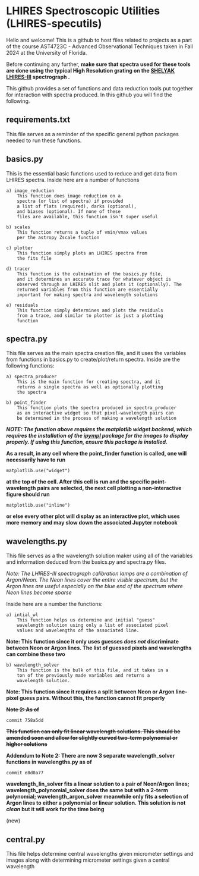 # LHIRES Spectroscopic Utilities (LHIRES-specutils)

Hello and welcome! This is a github to host files related to projects as a part of the course AST4723C - Advanced Observational Techniques taken in Fall 2024 at the University of Florida.

Before continuing any further, **make sure that spectra used for these tools are done using the typical High Resolution grating on the [SHELYAK LHIRES-III](https://www.shelyak.com/produit/spectroscope-lhires-iii/?lang=en) spectrograph .**

This github provides a set of functions and data reduction tools put together for interaction with spectra produced. In this github you will find the following.

## requirements.txt
This file serves as a reminder of the specific general python packages needed to run these functions.

## basics.py
This is the essential basic functions used to reduce and get data from LHIRES spectra. Inside here are a number of functions

	a) image_reduction 
		This function does image reduction on a 
		spectra (or list of spectra) if provided 
		a list of flats (required), darks (optional),
		and biases (optional). If none of these 
		files are available, this function isn't super useful
	
	b) scales
		This function returns a tuple of vmin/vmax values 
		per the astropy Zscale function
	
	c) plotter	
		This function simply plots an LHIRES spectra from 
		the fits file
	
	d) tracer	
		This function is the culmination of the basics.py file, 
		and it determines an accurate trace for whatever object is
		observed through an LHIRES slit and plots it (optionally). The
		returned variables from this function are essentially
		important for making spectra and wavelength solutions 

	e) residuals
		This function simply determines and plots the residuals 
		from a trace, and similar to plotter is just a plotting
		function

## spectra.py
This file serves as the main spectra creation file, and it uses the variables from functions in basics.py to create/plot/return spectra. Inside are the following functions:

	a) spectra_producer
		This is the main function for creating spectra, and it
		returns a single spectra as well as optionally plotting 
		the spectra 	
	
	b) point_finder
		This function plots the spectra produced in spectra_producer
		as an interactive widget so that pixel-wavelength pairs can
		be determined in the process of making a wavelength solution

***NOTE: The function above requires the matplotlib widget backend, which requires the installation of the [ipympl](https://matplotlib.org/ipympl/) package for the images to display properly. If using this function, ensure this package is installed.***

**As a result, in any cell where the point_finder function is called, one will necessarily have to run**
		
	matplotlib.use("widget")

**at the top of the cell. After this cell is run and the specific point-wavelength pairs are selected, the next cell plotting a non-interactive figure should run**

	matplotlib.use("inline")

**or else every other plot will display as an interactive plot, which uses more memory and may slow down the associated Jupyter notebook**


## wavelengths.py
This file serves as a the wavelength solution maker using all of the variables and information deduced from the basics.py and spectra.py files. 

*Note: The LHIRES-III spectrograph calibration lamps are a combination of Argon/Neon. The Neon lines cover the entire visible spectrum, but the Argon lines are useful especially on the blue end of the spectrum where Neon lines become sparse*

Inside here are a number the functions:

	a) intial_wl
		This function helps us determine and initial "guess"
		wavelength solution using only a list of associated pixel
		values and wavelengths of the associated line. 

**Note: This function since it only uses guesses *does not* discriminate between Neon or Argon lines. The list of guessed pixels and wavelengths can combine these two**

	b) wavelength_solver
		This function is the bulk of this file, and it takes in a
		ton of the previously made variables and returns a 
		wavelength solution. 

**Note: This function since it requires a split between Neon or Argon line-pixel guess pairs. Without this, the function cannot fit properly**

~~**Note 2: As of**~~

	commit 758a5dd
 
~~**This function can only fit linear wavelength solutions. This should be amended soon and allow for slightly curved two-term polynomial or higher solutions**~~

**Addendum to Note 2: There are now 3 separate wavelength_solver functions in wavelengths.py as of**

	commit e8d0a77
 
**wavelength_lin_solver fits a linear solution to a pair of Neon/Argon lines; wavelength_polynomial_solver does the same but with a 2-term polynomial; wavelength_argon_solver meanwhile only fits a selection of Argon lines to either a polynomial or linear solution. This solution is not *clean* but it will work for the time being**

(new)
## central.py
This file helps determine central wavelengths given micrometer settings and images along with determining micrometer settings given a central wavelength
